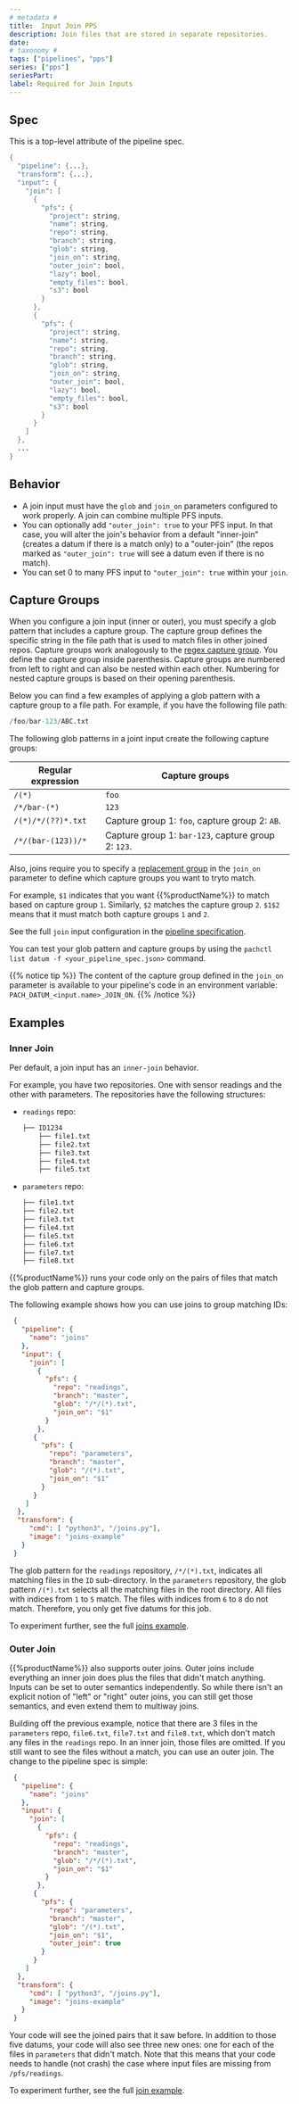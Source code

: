 ```yaml
---
# metadata # 
title:  Input Join PPS
description: Join files that are stored in separate repositories.
date: 
# taxonomy #
tags: ["pipelines", "pps"]
series: ["pps"]
seriesPart:
label: Required for Join Inputs
---
```


## Spec 
This is a top-level attribute of the pipeline spec. 

```s
{
  "pipeline": {...},
  "transform": {...},
  "input": {
    "join": [
      {
        "pfs": {
          "project": string,
          "name": string,
          "repo": string,
          "branch": string,
          "glob": string,
          "join_on": string,
          "outer_join": bool,
          "lazy": bool,
          "empty_files": bool,
          "s3": bool
        }
      },
      {
        "pfs": {
          "project": string,
          "name": string,
          "repo": string,
          "branch": string,
          "glob": string,
          "join_on": string,
          "outer_join": bool,
          "lazy": bool,
          "empty_files": bool,
          "s3": bool
        }
      }
    ]
  },
  ...
}

```

## Behavior 

-  A join input must have the `glob` and `join_on` parameters configured
to work properly. A join can combine multiple PFS inputs.
- You can optionally add `"outer_join": true` to your PFS input.  In that case, you will alter the join's behavior from a default "inner-join" (creates a datum if there is a match only) to a "outer-join" (the repos marked as `"outer_join": true` will see a datum even if there is no match).
- You can set 0 to many PFS input to `"outer_join": true` within your `join`.

## Capture Groups 

When you configure a join input (inner or outer), you must specify a glob pattern that includes a capture group. The capture group defines the specific string in the file path that is used to match files in other joined repos. Capture groups work analogously to the [regex capture group](https://www.regular-expressions.info/refcapture.html). You define the capture group inside parenthesis. Capture groups are numbered from left to right and can also be nested within each other. Numbering for
nested capture groups is based on their opening parenthesis.

Below you can find a few examples of applying a glob pattern with a capture group to a file path. For example, if you have the following file path:

```s
/foo/bar-123/ABC.txt
```

The following glob patterns in a joint input create the following capture groups:

| Regular expression  | Capture groups           |
| ------------------- | ------------------------ |
| `/(*)`              | `foo`                    |
| `/*/bar-(*)`        | `123`                    |
| `/(*)/*/(??)*.txt`  | Capture group 1: `foo`, capture group 2: `AB`. |
| `/*/(bar-(123))/*`  | Capture group 1: `bar-123`, capture group 2: `123`. |


Also, joins require you to specify a [replacement group](https://www.regular-expressions.info/replacebackref.html)
in the `join_on` parameter to define which capture groups you want to tryto match.

For example, `$1` indicates that you want {{%productName%}} to match based on capture group `1`. Similarly, `$2` matches the capture group `2`. `$1$2` means that it must match both capture groups `1` and `2`.

See the full `join` input configuration in the [pipeline specification](/{{%release%}}/build-dags/pipeline-spec).

You can test your glob pattern and capture groups by using the `pachctl list datum -f <your_pipeline_spec.json>` command.

{{% notice tip %}}
The content of the capture group defined in the `join_on` parameter is available to your pipeline's code in an environment variable: `PACH_DATUM_<input.name>_JOIN_ON`.
{{% /notice %}}

## Examples
    
### Inner Join
Per default, a join input has an `inner-join` behavior.

For example, you have two repositories. One with sensor readings
and the other with parameters. The repositories have the following
structures:

* `readings` repo:

   ```s
   ├── ID1234
       ├── file1.txt
       ├── file2.txt
       ├── file3.txt
       ├── file4.txt
       ├── file5.txt
   ```

* `parameters` repo:

   ```s
   ├── file1.txt
   ├── file2.txt
   ├── file3.txt
   ├── file4.txt
   ├── file5.txt
   ├── file6.txt
   ├── file7.txt
   ├── file8.txt
   ```

{{%productName%}} runs your code only on the pairs of files that match the glob pattern and capture groups.

The following example shows how you can use joins to group matching IDs:

```json
 {
   "pipeline": {
     "name": "joins"
   },
   "input": {
     "join": [
       {
         "pfs": {
           "repo": "readings",
           "branch": "master",
           "glob": "/*/(*).txt",
           "join_on": "$1"
         }
       },
      {
        "pfs": {
          "repo": "parameters",
          "branch": "master",
          "glob": "/(*).txt",
          "join_on": "$1"
        }
      }
    ]
  },
  "transform": {
     "cmd": [ "python3", "/joins.py"],
     "image": "joins-example"
   }
 }
```

The glob pattern for the `readings` repository, `/*/(*).txt`, indicates all matching files in the `ID` sub-directory. In the `parameters` repository, the glob pattern `/(*).txt` selects all the matching files in the root
directory. All files with indices from `1` to `5` match. The files with indices from `6` to `8` do not match. Therefore, you only get five datums for this job.

To experiment further, see the full [joins example](https://github.com/pachyderm/pachyderm/tree/{{%majorMinorVersion%}}/examples/joins).

### Outer Join

{{%productName%}} also supports outer joins. Outer joins include everything an inner join does plus the files that didn't match anything. Inputs can be set to outer semantics independently. So while there isn't an explicit notion of "left" or "right" outer joins, you can still get those semantics, and even extend them to multiway joins.

Building off the previous example, notice that there are 3 files in the `parameters` repo, `file6.txt`, `file7.txt` and `file8.txt`, which don't match any files in the `readings` repo. In an inner join, those files are omitted. If you still want to see the files without a match, you can use an outer join. The change to the pipeline spec is simple:

```json
 {
   "pipeline": {
     "name": "joins"
   },
   "input": {
     "join": [
       {
         "pfs": {
           "repo": "readings",
           "branch": "master",
           "glob": "/*/(*).txt",
           "join_on": "$1"
         }
       },
      {
        "pfs": {
          "repo": "parameters",
          "branch": "master",
          "glob": "/(*).txt",
          "join_on": "$1",
          "outer_join": true
        }
      }
    ]
  },
  "transform": {
     "cmd": [ "python3", "/joins.py"],
     "image": "joins-example"
   }
 }
```

Your code will see the joined pairs that it saw before. In addition to those five datums, your code will also see three new ones: one for each of the files in `parameters` that didn't match. Note that this means that your code needs to
handle (not crash) the case where input files are missing from `/pfs/readings`.



To experiment further, see the full [join example](https://github.com/pachyderm/pachyderm/tree/{{%majorMinorVersion%}}/examples/joins).

